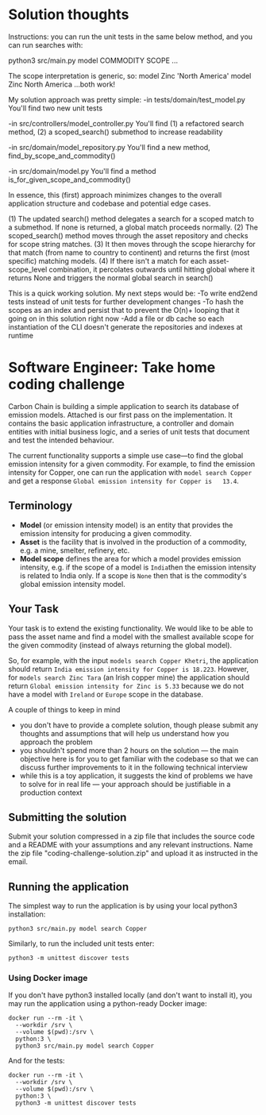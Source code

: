 # Solution thoughts
Instructions: you can run the unit tests in the same below method, and you can run searches with:

python3 src/main.py model COMMODITY SCOPE ...

The scope interpretation is generic, so:
model Zinc 'North America'
model Zinc North America
...both work!

My solution approach was pretty simple:
-in tests/domain/test_model.py
You'll find two new unit tests

-in src/controllers/model_controller.py
You'll find (1) a refactored search method, (2) a scoped_search() submethod to increase readability

-in src/domain/model_repository.py
You'll find a new method, find_by_scope_and_commodity()

-in src/domain/model.py
You'll find a method is_for_given_scope_and_commodity()

In essence, this (first) approach minimizes changes to the overall application structure and codebase and potential edge cases.

(1) The updated search() method delegates a search for a scoped match to a submethod. If none is returned, a global match proceeds normally.
(2) The scoped_search() method moves through the asset repository and checks for scope string matches. 
(3) It then moves through the scope hierarchy for that match (from name to country to continent) and returns the first (most specific) matching models.
(4) If there isn't a match for each asset-scope_level combination, it percolates outwards until hitting global where it returns None and triggers the normal global search in search()

This is a quick working solution. My next steps would be:
-To write end2end tests instead of unit tests for further development changes
-To hash the scopes as an index and persist that to prevent the O(n)+ looping that it going on in this solution right now
-Add a file or db cache so each instantiation of the CLI doesn't generate the repositories and indexes at runtime


# Software Engineer: Take home coding challenge

Carbon Chain is building a simple application to search its database of emission models. Attached is our first pass on
the implementation. It contains the basic application infrastructure, a controller and domain entities with initial
business logic, and a series of unit tests that document and test the intended behaviour.

The current functionality supports a simple use case—to find the global emission intensity for a given commodity. For
example, to find the emission intensity for Copper, one can run the application with `model search Copper` and get a 
response `Global emission intensity for Copper is   13.4`.

## Terminology

- **Model** (or emission intensity model) is an entity that provides the emission intensity for producing a given
  commodity.
- **Asset** is the facility that is involved in the production of a commodity, e.g. a mine, smelter, refinery, etc.
- **Model scope** defines the area for which a model provides emission intensity, e.g. if the scope of a model is
  `India`then the emission intensity is related to India only. If a scope is `None` then that is the commodity's global
  emission intensity model.

## Your Task

Your task is to extend the existing functionality. We would like to be able to pass the asset name and find a model with
the smallest available scope for the given commodity (instead of always returning the global model).

So, for example, with the input `models search Copper Khetri`, the application should return `India emission intensity for
Copper is 18.223`. However, for `models search Zinc Tara` (an Irish copper mine) the application should return `Global emission intensity for
Zinc is 5.33` because we do not have a model with `Ireland` or `Europe` scope in the database.

A couple of things to keep in mind
- you don't have to provide a complete solution, though please submit any thoughts and assumptions that will help us
  understand how you approach the problem
- you shouldn't spend more than 2 hours on the solution — the main objective here is for you to get familiar with the
  codebase so that we can discuss further improvements to it in the following technical interview 
- while this is a toy application, it suggests the kind of problems we have to solve for in real life — your approach
  should be justifiable in a production context

## Submitting the solution

Submit your solution compressed in a zip file that includes the source code and a README with your assumptions and any
relevant instructions. Name the zip file "coding-challenge-solution.zip" and upload it as instructed in the email.

## Running the application

The simplest way to run the application is by using your local python3 installation:

```shell
python3 src/main.py model search Copper
```

Similarly, to run the included unit tests enter:

```shell
python3 -m unittest discover tests
```

### Using Docker image

If you don't have python3 installed locally (and don't want to install it), you may run the application using a
python-ready Docker image:

```shell
docker run --rm -it \
  --workdir /srv \
  --volume $(pwd):/srv \
  python:3 \
  python3 src/main.py model search Copper
```

And for the tests:

```shell
docker run --rm -it \
  --workdir /srv \
  --volume $(pwd):/srv \
  python:3 \
  python3 -m unittest discover tests
```
